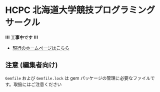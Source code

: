 # HCPC 北海道大学競技プログラミングサークル

**!!! 工事中です !!!**

- [現行のホームページはこちら](http://hcpc.web.fc2.com/)

## 注意 (編集者向け)

`Gemfile` および `Gemfile.lock` は gem パッケージの管理に必要なファイルです。取扱にはご注意ください
